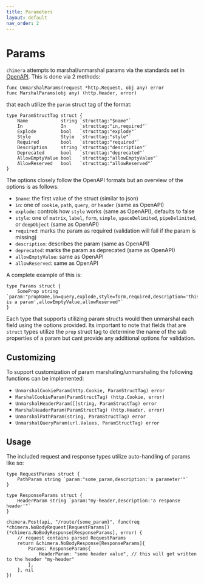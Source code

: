 ```yaml
---
title: Parameters
layout: default
nav_order: 2
---
```

# Params
`chimera` attempts to marshal/unmarshal params via the standards set in [OpenAPI](https://spec.openapis.org/oas/v3.1.0#parameter-object).
This is done via 2 methods:
```golang
func UnmarshalParams(request *http.Request, obj any) error 
func MarshalParams(obj any) (http.Header, error) 
```
that each utilize the `param` struct tag of the format:
```golang
type ParamStructTag struct {
	Name            string `structtag:"$name"`
	In              In     `structtag:"in,required"`
	Explode         bool   `structtag:"explode"`
	Style           Style  `structtag:"style"`
	Required        bool   `structtag:"required"`
	Description     string `structtag:"description"`
	Deprecated      bool   `structtag:"deprecated"`
	AllowEmptyValue bool   `structtag:"allowEmptyValue"`
	AllowReserved   bool   `structtag:"allowReserved"`
}
```
The options closely follow the OpenAPI formats but an overview of the options is as follows:
- `$name`: the first value of the struct (similar to json)
- `in`: one of `cookie`, `path`, `query`, or `header` (same as OpenAPI)
- `explode`: controls how `style` works (same as OpenAPI), defaults to false
- `style`: one of `matrix`, `label`, `form`, `simple`, `spaceDelimited`, `pipeDelimited`, or `deepObject` (same as OpenAPI)
- `required`: marks the param as required (validation will fail if the param is missing)
- `description`: describes the param (same as OpenAPI)
- `deprecated`: marks the param as deprecated  (same as OpenAPI)
- `allowEmptyValue`: same as OpenAPI
- `allowReserved`: same as OpenAPI

A complete example of this is:
```golang
type Params struct {
    SomeProp string `param:"propName,in=query,explode,style=form,required,description='this is a param',allowEmptyValue,allowReserved"`
}
```
Each type that supports utilizing param structs would then unmarshal each field using the options provided.
Its important to note that fields that are `struct` types utilize the `prop` struct tag to determine the name of the sub properties of a param but cant provide any additional options for validation.

## Customizing
To support customization of param marshaling/unmarshaling the following functions can be implemented:
- `UnmarshalCookieParam(http.Cookie, ParamStructTag) error`
- `MarshalCookieParam(ParamStructTag) (http.Cookie, error)`
- `UnmarshalHeaderParam([]string, ParamStructTag) error`
- `MarshalHeaderParam(ParamStructTag) (http.Header, error)`
- `UnmarshalPathParam(string, ParamStructTag) error`
- `UnmarshalQueryParam(url.Values, ParamStructTag) error`

## Usage
The included request and response types utilize auto-handling of params like so:
```golang
type RequestParams struct {
	PathParam string `param:"some_param,description:'a parameter'"`
}

type ResponseParams struct {
	HeaderParam string `param:"my-header,description:'a response header'"`
}

chimera.Post(api, "/route/{some_param}", func(req *chimera.NoBodyRequest[RequestParams]) (*chimera.NoBodyResponse[ResponseParams], error) {
    // request contains parsed RequestParams
    return &chimera.NoBodyResponse[ResponseParams]{
		Params: ResponseParams{
			HeaderParam: "some header value", // this will get written to the header "my-header"
		},
	}, nil
})
```